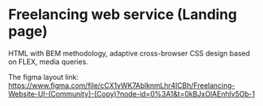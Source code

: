 # Freelancing web service (Landing page)

HTML with BEM methodology, adaptive cross-browser CSS design based on FLEX, media queries.

The figma layout link: 
https://www.figma.com/file/cCX1vWK7AblknmLhr4ICBh/Freelancing-Website-UI-(Community)-(Copy)?node-id=0%3A1&t=0kBJxOlAEnhIv5Ob-1

